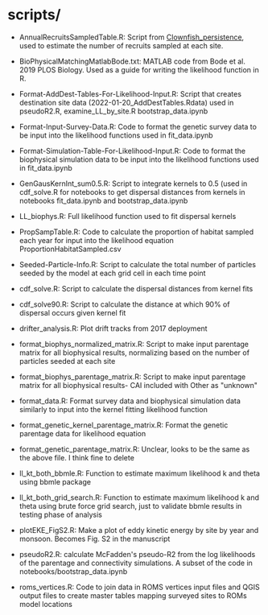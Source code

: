 # scripts/

* AnnualRecruitsSampledTable.R: Script from [Clownfish_persistence](https://github.com/pinskylab/Clownfish_persistence), used to estimate the number of recruits sampled at each site.

* BioPhysicalMatchingMatlabBode.txt: MATLAB code from Bode et al. 2019 PLOS Biology. Used as a guide for writing the likelihood function in R.
* Format-AddDest-Tables-For-Likelihood-Input.R: Script that creates destination site data (2022-01-20_AddDestTables.Rdata) used in pseudoR2.R, examine_LL_by_site.R bootstrap_data.ipynb
* Format-Input-Survey-Data.R: Code to format the genetic survey data to be input into the likelihood functions used in fit_data.ipynb
* Format-Simulation-Table-For-Likelihood-Input.R: Code to format the biophysical simulation data to be input into the likelihood functions used in fit_data.ipynb
* GenGausKernInt_sum0.5.R: Script to integrate kernels to 0.5 (used in cdf_solve.R for notebooks to get dispersal distances from kernels in notebooks fit_data.ipynb and bootstrap_data.ipynb
* LL_biophys.R: Full likelihood function used to fit dispersal kernels
* PropSampTable.R: Code to calculate the proportion of habitat sampled each year for input into the likelihood equation ProportionHabitatSampled.csv
* Seeded-Particle-Info.R: Script to calculate the total number of particles seeded by the model at each grid cell in each time point
* cdf_solve.R: Script to calculate the dispersal distances from kernel fits
* cdf_solve90.R: Script to calculate the distance at which 90% of dispersal occurs given kernel fit
* drifter_analysis.R: Plot drift tracks from 2017 deployment
* format_biophys_normalized_matrix.R: Script to make input parentage matrix for all biophysical results, normalizing based on the number of particles seeded at each site
* format_biophys_parentage_matrix.R: Script to make input parentage matrix for all biophysical results- CAI included with Other as "unknown"
* format_data.R: Format survey data and biophysical simulation data similarly to input into the kernel fitting likelihood function
* format_genetic_kernel_parentage_matrix.R: Format the genetic parentage data for likelihood equation
* format_genetic_parentage_matrix.R: Unclear, looks to be the same as the above file. I think fine to delete
* ll_kt_both_bbmle.R: Function to estimate maximum likelihood k and theta using bbmle package
* ll_kt_both_grid_search.R: Function to estimate maximum likelihood k and theta using brute force grid search, just to validate bbmle results in testing phase of analysis
* plotEKE_FigS2.R: Make a plot of eddy kinetic energy by site by year and monsoon. Becomes Fig. S2 in the manuscript
* pseudoR2.R: calculate McFadden's pseudo-R2 from the log likelihoods of the parentage and connectivity simulations. A subset of the code in notebooks/bootstrap_data.ipynb
* roms_vertices.R: Code to join data in ROMS vertices input files and QGIS output files to create master tables mapping surveyed sites to ROMs model locations
